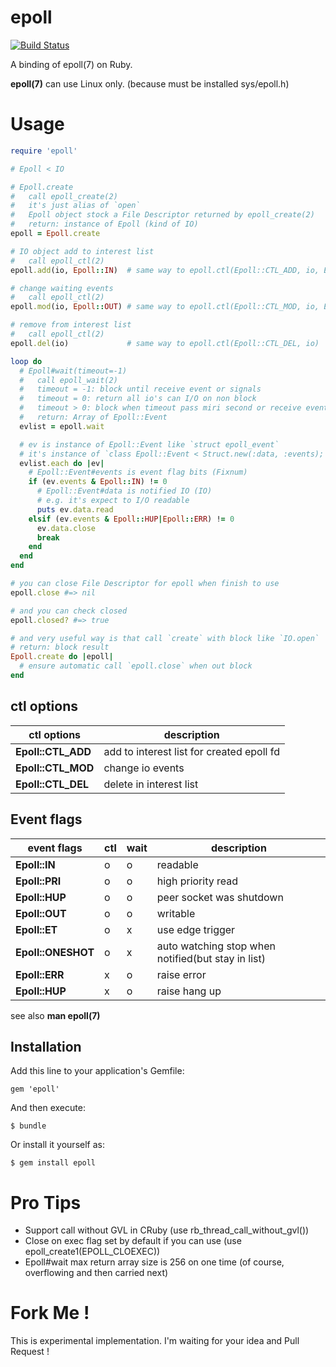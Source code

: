 epoll
===

[![Build Status](https://travis-ci.org/ksss/epoll.svg?branch=master)](https://travis-ci.org/ksss/epoll)

A binding of epoll(7) on Ruby.

**epoll(7)** can use Linux only. (because must be installed sys/epoll.h)

# Usage

```ruby
require 'epoll'

# Epoll < IO

# Epoll.create
#   call epoll_create(2)
#   it's just alias of `open`
#   Epoll object stock a File Descriptor returned by epoll_create(2)
#   return: instance of Epoll (kind of IO)
epoll = Epoll.create

# IO object add to interest list
#   call epoll_ctl(2)
epoll.add(io, Epoll::IN)  # same way to epoll.ctl(Epoll::CTL_ADD, io, Epoll::IN)

# change waiting events
#   call epoll_ctl(2)
epoll.mod(io, Epoll::OUT) # same way to epoll.ctl(Epoll::CTL_MOD, io, Epoll::OUT)

# remove from interest list
#   call epoll_ctl(2)
epoll.del(io)             # same way to epoll.ctl(Epoll::CTL_DEL, io)

loop do
  # Epoll#wait(timeout=-1)
  #   call epoll_wait(2)
  #   timeout = -1: block until receive event or signals
  #   timeout = 0: return all io's can I/O on non block
  #   timeout > 0: block when timeout pass miri second or receive events or signals
  #   return: Array of Epoll::Event
  evlist = epoll.wait

  # ev is instance of Epoll::Event like `struct epoll_event`
  # it's instance of `class Epoll::Event < Struct.new(:data, :events); end`
  evlist.each do |ev|
    # Epoll::Event#events is event flag bits (Fixnum)
    if (ev.events & Epoll::IN) != 0
      # Epoll::Event#data is notified IO (IO)
      # e.g. it's expect to I/O readable
      puts ev.data.read
    elsif (ev.events & Epoll::HUP|Epoll::ERR) != 0
      ev.data.close
      break
    end
  end
end

# you can close File Descriptor for epoll when finish to use
epoll.close #=> nil

# and you can check closed
epoll.closed? #=> true

# and very useful way is that call `create` with block like `IO.open`
# return: block result
Epoll.create do |epoll|
  # ensure automatic call `epoll.close` when out block
end
```

## ctl options

ctl options|description
---|---
**Epoll::CTL_ADD**|add to interest list for created epoll fd
**Epoll::CTL_MOD**|change io events
**Epoll::CTL_DEL**|delete in interest list

## Event flags

event flags|ctl|wait|description
---|---|---|---
**Epoll::IN**|o|o|readable
**Epoll::PRI**|o|o|high priority read
**Epoll::HUP**|o|o|peer socket was shutdown
**Epoll::OUT**|o|o|writable
**Epoll::ET**|o|x|use edge trigger
**Epoll::ONESHOT**|o|x|auto watching stop when notified(but stay in list)
**Epoll::ERR**|x|o|raise error
**Epoll::HUP**|x|o|raise hang up

see also **man epoll(7)**

## Installation

Add this line to your application's Gemfile:

    gem 'epoll'

And then execute:

    $ bundle

Or install it yourself as:

    $ gem install epoll

# Pro Tips

- Support call without GVL in CRuby (use rb\_thread\_call\_without\_gvl())
- Close on exec flag set by default if you can use (use epoll_create1(EPOLL_CLOEXEC))
- Epoll#wait max return array size is 256 on one time (of course, overflowing and then carried next)

# Fork Me !

This is experimental implementation.
I'm waiting for your idea and Pull Request !
